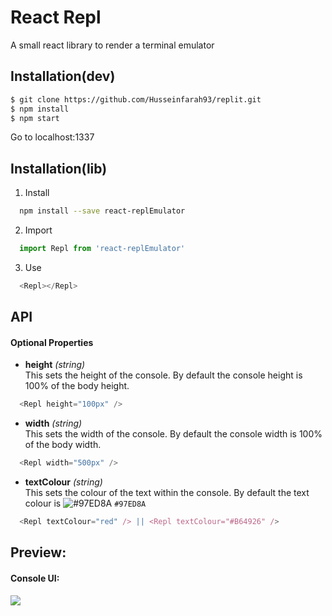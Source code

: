 # React Repl
A small react library to render a terminal emulator

## Installation(dev)
```bash
$ git clone https://github.com/Husseinfarah93/replit.git
$ npm install
$ npm start
```
Go to localhost:1337

## Installation(lib)
1. Install
```bash
  npm install --save react-replEmulator
```
2. Import
```js
  import Repl from 'react-replEmulator'
```
3. Use
```js
  <Repl></Repl>
```
## API
#### Optional Properties
- **height** *(string)*  
  This sets the height of the console. By default the console height is 100% of the body height. 
```js
  <Repl height="100px" />
```
- **width** *(string)*  
  This sets the width of the console. By default the console width is 100% of the body width. 
```js
  <Repl width="500px" />
```
- **textColour** *(string)*  
  This sets the colour of the text within the console. By default the text colour is ![#97ED8A](https://placehold.it/15/97ED8A/000000?text=+) `#97ED8A`
```js
  <Repl textColour="red" /> || <Repl textColour="#B64926" />
```


## Preview: 
#### Console UI:
![](https://i.gyazo.com/a344bf8742f036451c9de653dd0bfee4.png)


